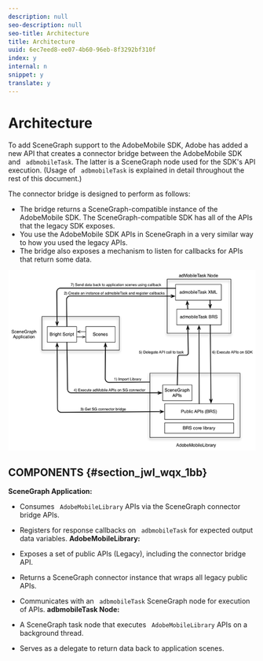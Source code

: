 ```yaml
---
description: null
seo-description: null
seo-title: Architecture
title: Architecture
uuid: 6ec7eed8-ee07-4b60-96eb-8f3292bf310f
index: y
internal: n
snippet: y
translate: y
---
```


# Architecture

To add SceneGraph support to the AdobeMobile SDK, Adobe has added a new API that creates a connector bridge between the AdobeMobile SDK and ` adbmobileTask`. The latter is a SceneGraph node used for the SDK's API execution. (Usage of ` adbmobileTask` is explained in detail throughout the rest of this document.) 

The connector bridge is designed to perform as follows:


* The bridge returns a SceneGraph-compatible instance of the AdobeMobile SDK. The SceneGraph-compatible SDK has all of the APIs that the legacy SDK exposes.
* You use the AdobeMobile SDK APIs in SceneGraph in a very similar way to how you used the legacy APIs.
* The bridge also exposes a mechanism to listen for callbacks for APIs that return some data.


<a id="fig_wc2_npx_1bb"></a> ![](assets/SceneGraph_arch.png) 

## COMPONENTS {#section_jwl_wqx_1bb}

**SceneGraph Application:**


* Consumes ` AdobeMobileLibrary` APIs via the SceneGraph connector bridge APIs.
* Registers for response callbacks on ` adbmobileTask` for expected output data variables.
**AdobeMobileLibrary:**


* Exposes a set of public APIs (Legacy), including the connector bridge API.
* Returns a SceneGraph connector instance that wraps all legacy public APIs.
* Communicates with an ` adbmobileTask` SceneGraph node for execution of APIs.
**adbmobileTask Node:**


* A SceneGraph task node that executes ` AdobeMobileLibrary` APIs on a background thread.
* Serves as a delegate to return data back to application scenes.

